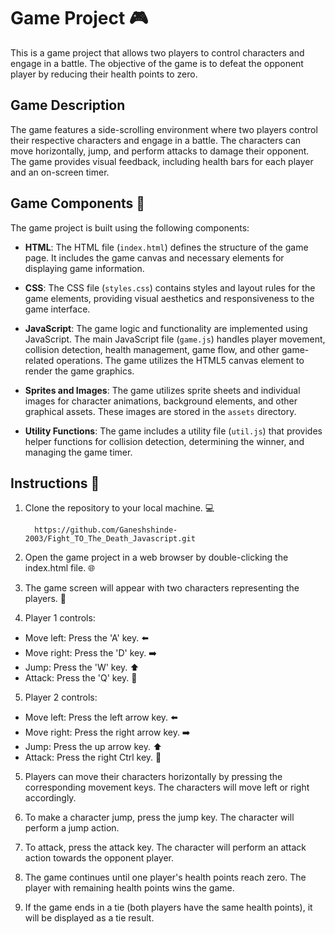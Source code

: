 # Game Project 🎮

This is a game project that allows two players to control characters and engage in a battle. The objective of the game is to defeat the opponent player by reducing their health points to zero.

## Game Description

The game features a side-scrolling environment where two players control their respective characters and engage in a battle. The characters can move horizontally, jump, and perform attacks to damage their opponent. The game provides visual feedback, including health bars for each player and an on-screen timer.

## Game Components 🔧

The game project is built using the following components:

- **HTML**: The HTML file (`index.html`) defines the structure of the game page. It includes the game canvas and necessary elements for displaying game information.

- **CSS**: The CSS file (`styles.css`) contains styles and layout rules for the game elements, providing visual aesthetics and responsiveness to the game interface.

- **JavaScript**: The game logic and functionality are implemented using JavaScript. The main JavaScript file (`game.js`) handles player movement, collision detection, health management, game flow, and other game-related operations. The game utilizes the HTML5 canvas element to render the game graphics.

- **Sprites and Images**: The game utilizes sprite sheets and individual images for character animations, background elements, and other graphical assets. These images are stored in the `assets` directory.

- **Utility Functions**: The game includes a utility file (`util.js`) that provides helper functions for collision detection, determining the winner, and managing the game timer.

## Instructions 📝

1. Clone the repository to your local machine. 💻


         https://github.com/Ganeshshinde-2003/Fight_TO_The_Death_Javascript.git
         
         
2. Open the game project in a web browser by double-clicking the index.html file. 🌐

3. The game screen will appear with two characters representing the players. 👬

4. Player 1 controls:

- Move left: Press the 'A' key. ⬅️
- Move right: Press the 'D' key. ➡️
- Jump: Press the 'W' key. ⬆️
- Attack: Press the 'Q' key. 👊

5. Player 2 controls:

- Move left: Press the left arrow key. ⬅️
- Move right: Press the right arrow key. ➡️
- Jump: Press the up arrow key. ⬆️
- Attack: Press the right Ctrl key. 👊
5. Players can move their characters horizontally by pressing the corresponding movement keys. The characters will move left or right accordingly.

6. To make a character jump, press the jump key. The character will perform a jump action.

7. To attack, press the attack key. The character will perform an attack action towards the opponent player.

8. The game continues until one player's health points reach zero. The player with remaining health points wins the game.

9. If the game ends in a tie (both players have the same health points), it will be displayed as a tie result.
